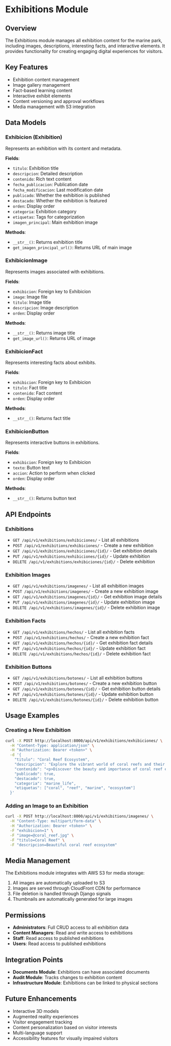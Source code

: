 # Exhibitions Module

## Overview

The Exhibitions module manages all exhibition content for the marine park, including images, descriptions, interesting facts, and interactive elements. It provides functionality for creating engaging digital experiences for visitors.

## Key Features

- Exhibition content management
- Image gallery management
- Fact-based learning content
- Interactive exhibit elements
- Content versioning and approval workflows
- Media management with S3 integration

## Data Models

### Exhibicion (Exhibition)

Represents an exhibition with its content and metadata.

**Fields**:
- `titulo`: Exhibition title
- `descripcion`: Detailed description
- `contenido`: Rich text content
- `fecha_publicacion`: Publication date
- `fecha_modificacion`: Last modification date
- `publicado`: Whether the exhibition is published
- `destacado`: Whether the exhibition is featured
- `orden`: Display order
- `categoria`: Exhibition category
- `etiquetas`: Tags for categorization
- `imagen_principal`: Main exhibition image

**Methods**:
- `__str__()`: Returns exhibition title
- `get_imagen_principal_url()`: Returns URL of main image

### ExhibicionImage

Represents images associated with exhibitions.

**Fields**:
- `exhibicion`: Foreign key to Exhibicion
- `image`: Image file
- `titulo`: Image title
- `descripcion`: Image description
- `orden`: Display order

**Methods**:
- `__str__()`: Returns image title
- `get_image_url()`: Returns URL of image

### ExhibicionFact

Represents interesting facts about exhibits.

**Fields**:
- `exhibicion`: Foreign key to Exhibicion
- `titulo`: Fact title
- `contenido`: Fact content
- `orden`: Display order

**Methods**:
- `__str__()`: Returns fact title

### ExhibicionButton

Represents interactive buttons in exhibitions.

**Fields**:
- `exhibicion`: Foreign key to Exhibicion
- `texto`: Button text
- `accion`: Action to perform when clicked
- `orden`: Display order

**Methods**:
- `__str__()`: Returns button text

## API Endpoints

### Exhibitions

- `GET /api/v1/exhibitions/exhibiciones/` - List all exhibitions
- `POST /api/v1/exhibitions/exhibiciones/` - Create a new exhibition
- `GET /api/v1/exhibitions/exhibiciones/{id}/` - Get exhibition details
- `PUT /api/v1/exhibitions/exhibiciones/{id}/` - Update exhibition
- `DELETE /api/v1/exhibitions/exhibiciones/{id}/` - Delete exhibition

### Exhibition Images

- `GET /api/v1/exhibitions/imagenes/` - List all exhibition images
- `POST /api/v1/exhibitions/imagenes/` - Create a new exhibition image
- `GET /api/v1/exhibitions/imagenes/{id}/` - Get exhibition image details
- `PUT /api/v1/exhibitions/imagenes/{id}/` - Update exhibition image
- `DELETE /api/v1/exhibitions/imagenes/{id}/` - Delete exhibition image

### Exhibition Facts

- `GET /api/v1/exhibitions/hechos/` - List all exhibition facts
- `POST /api/v1/exhibitions/hechos/` - Create a new exhibition fact
- `GET /api/v1/exhibitions/hechos/{id}/` - Get exhibition fact details
- `PUT /api/v1/exhibitions/hechos/{id}/` - Update exhibition fact
- `DELETE /api/v1/exhibitions/hechos/{id}/` - Delete exhibition fact

### Exhibition Buttons

- `GET /api/v1/exhibitions/botones/` - List all exhibition buttons
- `POST /api/v1/exhibitions/botones/` - Create a new exhibition button
- `GET /api/v1/exhibitions/botones/{id}/` - Get exhibition button details
- `PUT /api/v1/exhibitions/botones/{id}/` - Update exhibition button
- `DELETE /api/v1/exhibitions/botones/{id}/` - Delete exhibition button

## Usage Examples

### Creating a New Exhibition

```bash
curl -X POST http://localhost:8000/api/v1/exhibitions/exhibiciones/ \
  -H "Content-Type: application/json" \
  -H "Authorization: Bearer <token>" \
  -d '{
    "titulo": "Coral Reef Ecosystem",
    "descripcion": "Explore the vibrant world of coral reefs and their inhabitants.",
    "contenido": "<p>Discover the beauty and importance of coral reef ecosystems...</p>",
    "publicado": true,
    "destacado": true,
    "categoria": "marine_life",
    "etiquetas": ["coral", "reef", "marine", "ecosystem"]
  }'
```

### Adding an Image to an Exhibition

```bash
curl -X POST http://localhost:8000/api/v1/exhibitions/imagenes/ \
  -H "Content-Type: multipart/form-data" \
  -H "Authorization: Bearer <token>" \
  -F "exhibicion=1" \
  -F "image=@coral_reef.jpg" \
  -F "titulo=Coral Reef" \
  -F "descripcion=Beautiful coral reef ecosystem"
```

## Media Management

The Exhibitions module integrates with AWS S3 for media storage:

1. All images are automatically uploaded to S3
2. Images are served through CloudFront CDN for performance
3. File deletion is handled through Django signals
4. Thumbnails are automatically generated for large images

## Permissions

- **Administrators**: Full CRUD access to all exhibition data
- **Content Managers**: Read and write access to exhibitions
- **Staff**: Read access to published exhibitions
- **Users**: Read access to published exhibitions

## Integration Points

- **Documents Module**: Exhibitions can have associated documents
- **Audit Module**: Tracks changes to exhibition content
- **Infrastructure Module**: Exhibitions can be linked to physical sections

## Future Enhancements

- Interactive 3D models
- Augmented reality experiences
- Visitor engagement tracking
- Content personalization based on visitor interests
- Multi-language support
- Accessibility features for visually impaired visitors